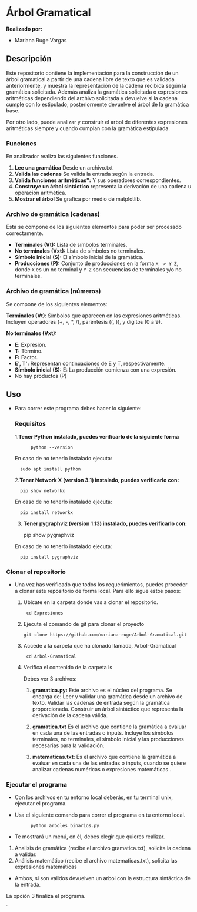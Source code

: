 # Árbol Gramatical

 **Realizado por:**
 - Mariana Ruge Vargas

## Descripción
Este repositorio contiene la implementación para la construcción de un árbol gramatical a partir de una cadena libre de texto que es validada anteriormente, y muestra la representación de la cadena recibida según la gramática solicitada.
Además analiza la gramática solicitada o expresiones aritméticas dependiendo del archivo solicitada y devuelve si la cadena cumple con lo estipulado, posteriormente devuelve el árbol de la gramática base.

Por otro lado, puede analizar y construir el arbol de diferentes expresiones aritméticas siempre y cuando cumplan con la gramática estipulada.

###  Funciones
En analizador realiza las siguientes funciones.
1. **Lee una gramática** Desde un archivo.txt
2. **Valida las cadenas** Se valida la entrada según la entrada.
5. **Valida funciones aritméticas":** Y sus operadores correspondientes.
3. **Construye un árbol sintáctico** representa la derivación de una cadena u operación aritmética.
4. **Mostrar el árbol** Se grafica por medio de matplotlib.

### Archivo de gramática (cadenas)
Esta se compone de los siguientes elementos para poder ser procesado correctamente. 

- **Terminales (Vt):** Lista de símbolos terminales.
- **No terminales (Vxt):** Lista de símbolos no terminales.
- **Símbolo inicial (S):** El símbolo inicial de la gramática.
- **Producciones (P):** Conjunto de producciones en la forma `X -> Y Z`, donde `X` es un no terminal y `Y Z` son secuencias de terminales y/o no terminales.

### Archivo de gramática (números)
Se compone de los siguientes elementos:

**Terminales (Vt)**: Símbolos que aparecen en las expresiones aritméticas. Incluyen operadores (+, -, *, /), paréntesis ((, )), y dígitos (0 a 9).

**No terminales (Vxt):**
- **E**: Expresión.
- **T:** Término.
- **F:** Factor.
- **E', T':** Representan continuaciones de E y T, respectivamente.
- **Símbolo inicial (S):** E: La producción comienza con una expresión.
- No hay productos (P)


## Uso
- Para correr este programa debes hacer lo siguiente:
	### Requisitos
	1.**Tener Python instalado, puedes verificarlo de la siguiente forma**

    		python --version

	En caso de no tenerlo instalado ejecuta:

	  	sudo apt install python

	2.**Tener Network X (version 3.1) instalado, puedes verificarlo con:**

		pip show networkx

	En caso de no tenerlo instalado ejecuta:

		pip install networkx

	3. **Tener pygraphviz  (version 1.13) instalado, puedes verificarlo con:**

	    pip show pygraphviz

	En caso de no tenerlo instalado ejecuta:

		pip install pygraphviz


### Clonar el repositorio
- Una vez has verificado que todos los requerimientos, puedes proceder a clonar este repositorio de forma local. Para ello sigue estos pasos:

	1. Ubicate en la carpeta donde vas a clonar el repositorio.
	
			cd Expresiones
	
	2.  Ejecuta el comando de git para clonar el proyecto
	
			git clone https://github.com/mariana-ruge/Arbol-Gramatical.git
	
	3. Accede a la carpeta que ha clonado llamada, Arbol-Gramatical
	
			cd Arbol-Gramatical

	4. Verifica el contenido de la carpeta
			ls

		Debes ver 3 archivos:
		1. **gramatica.py:** 
		Este archivo es el núcleo del programa. Se encarga de: Leer y validar una gramática desde un archivo de texto. Validar las cadenas de entrada según la gramática proporcionada. Construir un árbol sintáctico que representa la derivación de la cadena válida.

		2.  **gramatica.txt** Es el archivo que contiene la gramática a evaluar en cada 		una de las entradas o inputs. 
		Incluye los símbolos terminales, no terminales, el símbolo inicial y las producciones necesarias para la validación.
		3. **matematicas.txt**: Es el archivo que contiene la gramática a evaluar en cada  una de las entradas o inputs, cuando se quiere analizar cadenas numéricas o expresiones matemáticas .

### Ejecutar el programa
- Con los archivos en tu entorno local deberás, en tu terminal unix, ejecutar el programa.
- Usa el siguiente comando para correr el programa en tu entorno local.

			python arboles_binarios.py
			
- Te mostrará un menú, en él,  debes elegir que quieres realizar.
1. Analisis de gramática (recibe el archivo gramatica.txt), solicita la cadena a validar.
2. Análisis matemático (recibe el archivo matematicas.txt), solicita las expresiones matemáticas
- Ambos, si son validos devuelven un arbol con la estructura sintáctica de la entrada.

La opción 3 finaliza el programa.

`